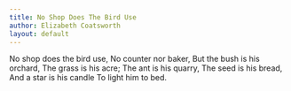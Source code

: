 ```yaml
---
title: No Shop Does The Bird Use
author: Elizabeth Coatsworth
layout: default
---
```


No shop does the bird use,
No counter nor baker,
But the bush is his orchard,
The grass is his acre;
The ant is his quarry,
The seed is his bread,
And a star is his candle
To light him to bed.